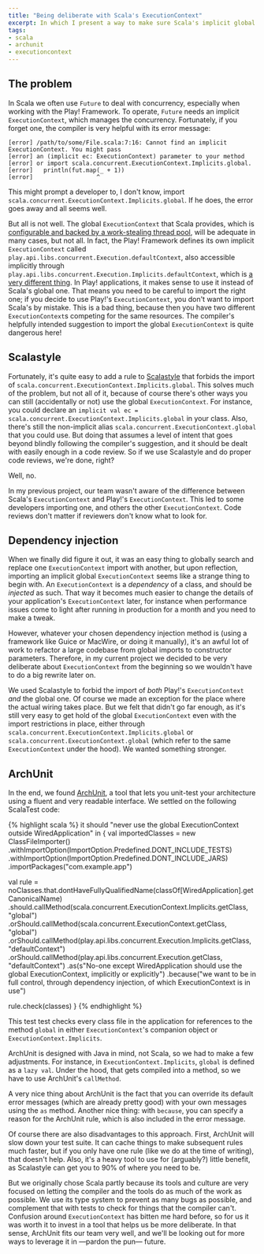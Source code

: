 ```yaml
---
title: "Being deliberate with Scala's ExecutionContext"
excerpt: In which I present a way to make sure Scala's implicit global ExecutionContext isn't used accidentally.
tags:
- scala
- archunit
- executioncontext
---
```

## The problem

In Scala we often use `Future` to deal with concurrency, especially when working with the Play! Framework. To operate, `Future` needs an implicit `ExecutionContext`, which manages the concurrency. Fortunately, if you forget one, the compiler is very helpful with its error message:

    [error] /path/to/some/File.scala:7:16: Cannot find an implicit ExecutionContext. You might pass
    [error] an (implicit ec: ExecutionContext) parameter to your method
    [error] or import scala.concurrent.ExecutionContext.Implicits.global.
    [error]   println(fut.map(_ + 1))
    [error]                  ^

This might prompt a developer to, I don't know, import `scala.concurrent.ExecutionContext.Implicits.global`. If he does, the error goes away and all seems well.

But all is not well. The global `ExecutionContext` that Scala provides, which is [configurable and backed by a work-stealing thread pool](https://www.scala-lang.org/api/current/scala/concurrent/ExecutionContext$.html#global:scala.concurrent.ExecutionContextExecutor), will be adequate in many cases, but not all. In fact, the Play! Framework defines its own implicit `ExecutionContext` called `play.api.libs.concurrent.Execution.defaultContext`, also accessible implicitly through `play.api.libs.concurrent.Execution.Implicits.defaultContext`, which is [a very different thing](https://stackoverflow.com/questions/30805337/plays-execution-contexts-vs-scala-global). In Play! applications, it makes sense to use it instead of Scala's global one. That means you need to be careful to import the right one; if you decide to use Play!'s `ExecutionContext`, you don't want to import Scala's by mistake. This is a bad thing, because then you have two different `ExecutionContext`s competing for the same resources. The compiler's helpfully intended suggestion to import the global `ExecutionContext` is quite dangerous here!

## Scalastyle

Fortunately, it's quite easy to add a rule to [Scalastyle](http://www.scalastyle.org/rules-1.0.0.html#org_scalastyle_scalariform_IllegalImportsChecker) that forbids the import of `scala.concurrent.ExecutionContext.Implicits.global`. This solves much of the problem, but not all of it, because of course there's other ways you can still (accidentally or not) use the global `ExecutionContext`. For instance, you could declare an `implicit val ec = scala.concurrent.ExecutionContext.Implicits.global` in your class. Also, there's still the non-implicit alias `scala.concurrent.ExecutionContext.global` that you could use. But doing that assumes a level of intent that goes beyond blindly following the compiler's suggestion, and it should be dealt with easily enough in a code review. So if we use Scalastyle and do proper code reviews, we're done, right?

Well, no.

In my previous project, our team wasn't aware of the difference between Scala's `ExecutionContext` and Play!'s `ExecutionContext`. This led to some developers importing one, and others the other `ExecutionContext`. Code reviews don't matter if reviewers don't know what to look for.

## Dependency injection

When we finally did figure it out, it was an easy thing to globally search and replace one `ExecutionContext` import with another, but upon reflection, importing an implicit global `ExecutionContext` seems like a strange thing to begin with. An `ExecutionContext` is a _dependency_ of a class, and should be _injected_ as such. That way it becomes much easier to change the details of your application's `ExecutionContext` later, for instance when performance issues come to light after running in production for a month and you need to make a tweak.

However, whatever your chosen dependency injection method is (using a framework like Guice or MacWire, or doing it manually), it's an awful lot of work to refactor a large codebase from global imports to constructor parameters. Therefore, in my current project we decided to be very deliberate about `ExecutionContext` from the beginning so we wouldn't have to do a big rewrite later on.

We used Scalastyle to forbid the import of _both_ Play!'s `ExecutionContext` _and_ the global one. Of course we made an exception for the place where the actual wiring takes place. But we felt that didn't go far enough, as it's still very easy to get hold of the global `ExecutionContext` even with the import restrictions in place, either through `scala.concurrent.ExecutionContext.Implicits.global` or `scala.concurrent.ExecutionContext.global` (which refer to the same `ExecutionContext` under the hood). We wanted something stronger.

## ArchUnit

In the end, we found [ArchUnit](https://www.archunit.org), a tool that lets you unit-test your architecture using a fluent and very readable interface. We settled on the following ScalaTest code:

{% highlight scala %}
it should "never use the global ExecutionContext outside WiredApplication" in {
  val importedClasses = new ClassFileImporter()
      .withImportOption(ImportOption.Predefined.DONT_INCLUDE_TESTS)
      .withImportOption(ImportOption.Predefined.DONT_INCLUDE_JARS)
      .importPackages("com.example.app")

  val rule =
    noClasses.that.dontHaveFullyQualifiedName(classOf[WiredApplication].getCanonicalName)
      .should.callMethod(scala.concurrent.ExecutionContext.Implicits.getClass, "global")
      .orShould.callMethod(scala.concurrent.ExecutionContext.getClass, "global")
      .orShould.callMethod(play.api.libs.concurrent.Execution.Implicits.getClass, "defaultContext")
      .orShould.callMethod(play.api.libs.concurrent.Execution.getClass, "defaultContext")
      .as(s"No-one except WiredApplication should use the global ExecutionContext, implicitly or explicitly")
      .because("we want to be in full control, through dependency injection, of which ExecutionContext is in use")

  rule.check(classes)
}
{% endhighlight %}

This test test checks every class file in the application for references to the method `global` in either `ExecutionContext`'s companion object or `ExecutionContext.Implicits`.

ArchUnit is designed with Java in mind, not Scala, so we had to make a few adjustments. For instance, in `ExecutionContext.Implicits`, `global` is defined as a `lazy val`. Under the hood, that gets compiled into a method, so we have to use ArchUnit's `callMethod`.

A very nice thing about ArchUnit is the fact that you can override its default error messages (which are already pretty good) with your own messages using the `as` method. Another nice thing: with `because`, you can specify a reason for the ArchUnit rule, which is also included in the error message.

Of course there are also disadvantages to this approach. First, ArchUnit will slow down your test suite. It can cache things to make subsequent rules much faster, but if you only have one rule (like we do at the time of writing), that doesn't help. Also, it's a heavy tool to use for (arguably?) little benefit, as Scalastyle can get you to 90% of where you need to be.

But we originally chose Scala partly because its tools and culture are very focused on letting the compiler and the tools do as much of the work as possible. We use its type system to prevent as many bugs as possible, and complement that with tests to check for things that the compiler can't. Confusion around `ExecutionContext` has bitten me hard before, so for us it was worth it to invest in a tool that helps us be more deliberate. In that sense, ArchUnit fits our team very well, and we'll be looking out for more ways to leverage it in —pardon the pun— future.

